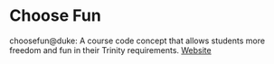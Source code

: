 # Choose Fun
choosefun@duke: A course code concept that allows students more freedom and fun in their Trinity requirements.
<a href="tiananc.github.io/choosefun" target="_blank">Website</a>
